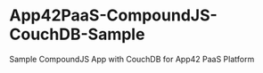 App42PaaS-CompoundJS-CouchDB-Sample
===================================

Sample CompoundJS App with CouchDB for App42 PaaS Platform
